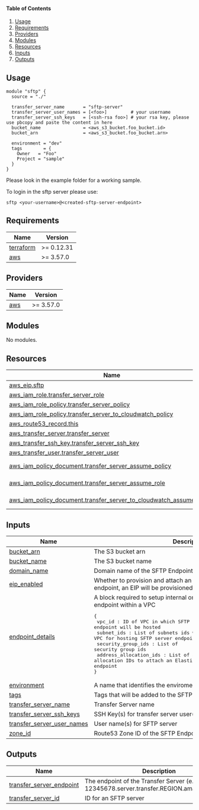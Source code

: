 #### Table of Contents
1. [Usage](#usage)
2. [Requirements](#requirements)
3. [Providers](#providers)
4. [Modules](#modules)
5. [Resources](#resources)
6. [Inputs](#inputs)
7. [Outputs](#outputs)

## Usage

```
module "sftp" {
  source = "./"

  transfer_server_name       = "sftp-server"
  transfer_server_user_names = [<foo>]         # your username
  transfer_server_ssh_keys   = [<ssh-rsa foo>] # your rsa key, please use pbcopy and paste the content in here
  bucket_name                = <aws_s3_bucket.foo_bucket.id>
  bucket_arn                 = <aws_s3_bucket.foo_bucket.arn>

  environment = "dev"
  tags        = {
    Owner   = "Foo"
    Project = "sample"
  }
}
```

Please look in the example folder for a working sample.

To login in the sftp server please use:

```
sftp <your-username>@<created-sftp-server-endpoint>
```

<!-- BEGINNING OF PRE-COMMIT-TERRAFORM DOCS HOOK -->
## Requirements

| Name | Version |
|------|---------|
| <a name="requirement_terraform"></a> [terraform](#requirement\_terraform) | >= 0.12.31 |
| <a name="requirement_aws"></a> [aws](#requirement\_aws) | >= 3.57.0 |

## Providers

| Name | Version |
|------|---------|
| <a name="provider_aws"></a> [aws](#provider\_aws) | >= 3.57.0 |

## Modules

No modules.

## Resources

| Name | Type |
|------|------|
| [aws_eip.sftp](https://registry.terraform.io/providers/hashicorp/aws/latest/docs/resources/eip) | resource |
| [aws_iam_role.transfer_server_role](https://registry.terraform.io/providers/hashicorp/aws/latest/docs/resources/iam_role) | resource |
| [aws_iam_role_policy.transfer_server_policy](https://registry.terraform.io/providers/hashicorp/aws/latest/docs/resources/iam_role_policy) | resource |
| [aws_iam_role_policy.transfer_server_to_cloudwatch_policy](https://registry.terraform.io/providers/hashicorp/aws/latest/docs/resources/iam_role_policy) | resource |
| [aws_route53_record.this](https://registry.terraform.io/providers/hashicorp/aws/latest/docs/resources/route53_record) | resource |
| [aws_transfer_server.transfer_server](https://registry.terraform.io/providers/hashicorp/aws/latest/docs/resources/transfer_server) | resource |
| [aws_transfer_ssh_key.transfer_server_ssh_key](https://registry.terraform.io/providers/hashicorp/aws/latest/docs/resources/transfer_ssh_key) | resource |
| [aws_transfer_user.transfer_server_user](https://registry.terraform.io/providers/hashicorp/aws/latest/docs/resources/transfer_user) | resource |
| [aws_iam_policy_document.transfer_server_assume_policy](https://registry.terraform.io/providers/hashicorp/aws/latest/docs/data-sources/iam_policy_document) | data source |
| [aws_iam_policy_document.transfer_server_assume_role](https://registry.terraform.io/providers/hashicorp/aws/latest/docs/data-sources/iam_policy_document) | data source |
| [aws_iam_policy_document.transfer_server_to_cloudwatch_assume_policy](https://registry.terraform.io/providers/hashicorp/aws/latest/docs/data-sources/iam_policy_document) | data source |

## Inputs

| Name | Description | Type | Default | Required |
|------|-------------|------|---------|:--------:|
| <a name="input_bucket_arn"></a> [bucket\_arn](#input\_bucket\_arn) | The S3 bucket arn | `string` | n/a | yes |
| <a name="input_bucket_name"></a> [bucket\_name](#input\_bucket\_name) | The S3 bucket name | `string` | n/a | yes |
| <a name="input_domain_name"></a> [domain\_name](#input\_domain\_name) | Domain name of the SFTP Endpoint as a CNAME record | `string` | `""` | no |
| <a name="input_eip_enabled"></a> [eip\_enabled](#input\_eip\_enabled) | Whether to provision and attach an Elastic IP to be used as the SFTP endpoint, an EIP will be provisioned per subnet | `bool` | `false` | no |
| <a name="input_endpoint_details"></a> [endpoint\_details](#input\_endpoint\_details) | A block required to setup internal or public facing SFTP server endpoint within a VPC<pre>{<br>  vpc_id                 : ID of VPC in which SFTP server endpoint will be hosted<br>  subnet_ids             : List of subnets ids within the VPC for hosting SFTP server endpoint<br>  security_group_ids     : List of security group ids<br>  address_allocation_ids : List of address allocation IDs to attach an Elastic IP address to your SFTP server endpoint<br>}</pre> | <pre>object({<br>    vpc_id                 = string<br>    subnet_ids             = list(string)<br>    address_allocation_ids = list(string)<br>    security_group_ids     = list(string)<br>  })</pre> | `null` | no |
| <a name="input_environment"></a> [environment](#input\_environment) | A name that identifies the enviroment you are deploying into | `string` | n/a | yes |
| <a name="input_tags"></a> [tags](#input\_tags) | Tags that will be added to the SFTP resource | `map(string)` | `{}` | no |
| <a name="input_transfer_server_name"></a> [transfer\_server\_name](#input\_transfer\_server\_name) | Transfer Server name | `string` | n/a | yes |
| <a name="input_transfer_server_ssh_keys"></a> [transfer\_server\_ssh\_keys](#input\_transfer\_server\_ssh\_keys) | SSH Key(s) for transfer server user(s) | `list(string)` | n/a | yes |
| <a name="input_transfer_server_user_names"></a> [transfer\_server\_user\_names](#input\_transfer\_server\_user\_names) | User name(s) for SFTP server | `list(string)` | n/a | yes |
| <a name="input_zone_id"></a> [zone\_id](#input\_zone\_id) | Route53 Zone ID of the SFTP Endpoint CNAME record | `string` | `""` | no |

## Outputs

| Name | Description |
|------|-------------|
| <a name="output_transfer_server_endpoint"></a> [transfer\_server\_endpoint](#output\_transfer\_server\_endpoint) | The endpoint of the Transfer Server (e.g., s-12345678.server.transfer.REGION.amazonaws.com) |
| <a name="output_transfer_server_id"></a> [transfer\_server\_id](#output\_transfer\_server\_id) | ID for an SFTP server |
<!-- END OF PRE-COMMIT-TERRAFORM DOCS HOOK -->
